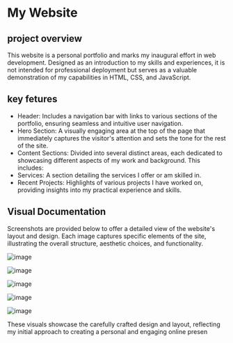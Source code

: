    # My Website
## project overview
This website is a personal portfolio and marks my inaugural effort in web development. Designed as an introduction to my skills and experiences, it is not intended for professional deployment but serves as a valuable demonstration of my capabilities in HTML, CSS, and JavaScript. 
 

 

## key fetures 
- Header: Includes a navigation bar with links to various sections of the portfolio, ensuring seamless and intuitive user navigation.
- Hero Section: A visually engaging area at the top of the page that immediately captures the visitor's attention and sets the tone for the rest of the site.
- Content Sections: Divided into several distinct areas, each dedicated to showcasing different aspects of my work and background. This includes:
- Services: A section detailing the services I offer or am skilled in.
- Recent Projects: Highlights of various projects I have worked on, providing insights into my practical experience and skills.


## Visual Documentation

Screenshots are provided below to offer a detailed view of the website's layout and design. Each image captures specific elements of the site, illustrating the overall structure, aesthetic choices, and functionality.

![image](https://github.com/user-attachments/assets/cfcaa085-6986-4821-8a0d-5d36a192a8c4)

![image](https://github.com/user-attachments/assets/1d778397-6fca-44da-9787-0f44df1e1fad)

![image](https://github.com/user-attachments/assets/e0a75814-2769-4939-bdfc-e9d962f1f448)

![image](https://github.com/user-attachments/assets/b2787a0a-4570-4db9-8b20-6a5c788a54a2)

![image](https://github.com/user-attachments/assets/e0f06e55-d6b4-4ef8-a071-8c9ecc58e5e2)



These visuals showcase the carefully crafted design and layout, reflecting my initial approach to creating a personal and engaging online presen

